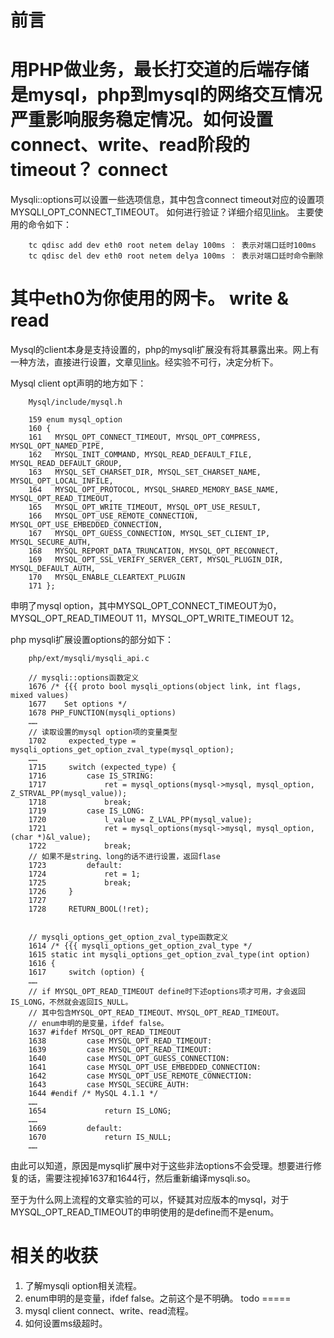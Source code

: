 前言
=====
用PHP做业务，最长打交道的后端存储是mysql，php到mysql的网络交互情况严重影响服务稳定情况。如何设置connect、write、read阶段的timeout？
connect
=====
Mysqli::options可以设置一些选项信息，其中包含connect timeout对应的设置项MYSQLI_OPT_CONNECT_TIMEOUT。
如何进行验证？详细介绍见[link](http://blog.chinaunix.net/uid-11344913-id-3506954.html)。
主要使用的命令如下：
	
        tc qdisc add dev eth0 root netem delay 100ms ： 表示对端口廷时100ms
        tc qdisc del dev eth0 root netem delya 100ms ： 表示对端口廷时命令删除
        
其中eth0为你使用的网卡。
write & read
=====
Mysql的client本身是支持设置的，php的mysqli扩展没有将其暴露出来。网上有一种方法，直接进行设置，文章见[link](http://www.jb51.net/article/27016.htm)。经实验不可行，决定分析下。

Mysql client opt声明的地方如下：

        Mysql/include/mysql.h

        159 enum mysql_option
        160 {
        161   MYSQL_OPT_CONNECT_TIMEOUT, MYSQL_OPT_COMPRESS, MYSQL_OPT_NAMED_PIPE,
        162   MYSQL_INIT_COMMAND, MYSQL_READ_DEFAULT_FILE, MYSQL_READ_DEFAULT_GROUP,
        163   MYSQL_SET_CHARSET_DIR, MYSQL_SET_CHARSET_NAME, MYSQL_OPT_LOCAL_INFILE,
        164   MYSQL_OPT_PROTOCOL, MYSQL_SHARED_MEMORY_BASE_NAME, MYSQL_OPT_READ_TIMEOUT,
        165   MYSQL_OPT_WRITE_TIMEOUT, MYSQL_OPT_USE_RESULT,
        166   MYSQL_OPT_USE_REMOTE_CONNECTION, MYSQL_OPT_USE_EMBEDDED_CONNECTION,
        167   MYSQL_OPT_GUESS_CONNECTION, MYSQL_SET_CLIENT_IP, MYSQL_SECURE_AUTH,
        168   MYSQL_REPORT_DATA_TRUNCATION, MYSQL_OPT_RECONNECT,
        169   MYSQL_OPT_SSL_VERIFY_SERVER_CERT, MYSQL_PLUGIN_DIR, MYSQL_DEFAULT_AUTH,
        170   MYSQL_ENABLE_CLEARTEXT_PLUGIN
        171 };
申明了mysql option，其中MYSQL_OPT_CONNECT_TIMEOUT为0，MYSQL_OPT_READ_TIMEOUT 11，MYSQL_OPT_WRITE_TIMEOUT 12。

php mysqli扩展设置options的部分如下：

	    php/ext/mysqli/mysqli_api.c
	    
	    // mysqli::options函数定义
        1676 /* {{{ proto bool mysqli_options(object link, int flags, mixed values)
        1677    Set options */
        1678 PHP_FUNCTION(mysqli_options)
        ……
        // 读取设置的mysql option项的变量类型
        1702     expected_type = mysqli_options_get_option_zval_type(mysql_option);
        ……
        1715     switch (expected_type) {
        1716         case IS_STRING:
        1717             ret = mysql_options(mysql->mysql, mysql_option, Z_STRVAL_PP(mysql_value));
        1718             break;
        1719         case IS_LONG:
        1720             l_value = Z_LVAL_PP(mysql_value);
        1721             ret = mysql_options(mysql->mysql, mysql_option, (char *)&l_value);
        1722             break;
        // 如果不是string、long的话不进行设置，返回flase
        1723         default:
        1724             ret = 1;
        1725             break;
        1726     }
        1727 
        1728     RETURN_BOOL(!ret);
        
        
        // mysqli_options_get_option_zval_type函数定义
        1614 /* {{{ mysqli_options_get_option_zval_type */
        1615 static int mysqli_options_get_option_zval_type(int option)
        1616 {
        1617     switch (option) {
        ……
        // if MYSQL_OPT_READ_TIMEOUT define时下述options项才可用，才会返回IS_LONG，不然就会返回IS_NULL。
        // 其中包含MYSQL_OPT_READ_TIMEOUT、MYSQL_OPT_READ_TIMEOUT。
        // enum申明的是变量，ifdef false。
        1637 #ifdef MYSQL_OPT_READ_TIMEOUT
        1638         case MYSQL_OPT_READ_TIMEOUT:
        1639         case MYSQL_OPT_READ_TIMEOUT:
        1640         case MYSQL_OPT_GUESS_CONNECTION:
        1641         case MYSQL_OPT_USE_EMBEDDED_CONNECTION:
        1642         case MYSQL_OPT_USE_REMOTE_CONNECTION:
        1643         case MYSQL_SECURE_AUTH:
        1644 #endif /* MySQL 4.1.1 */
        ……
        1654             return IS_LONG;
        ……
        1669         default:
        1670             return IS_NULL;
        ……
由此可以知道，原因是mysqli扩展中对于这些非法options不会受理。想要进行修复的话，需要注视掉1637和1644行，然后重新编译mysqli.so。

至于为什么网上流程的文章实验的可以，怀疑其对应版本的mysql，对于MYSQL_OPT_READ_TIMEOUT的申明使用的是define而不是enum。

相关的收获
=====
1. 了解mysqli option相关流程。
2. enum申明的是变量，ifdef false。之前这个是不明确。
todo
=====
1. mysql client connect、write、read流程。
2. 如何设置ms级超时。
